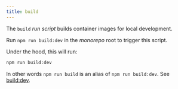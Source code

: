 ```yaml
--- 
title: build
--- 
```


The `build` _run script_ builds container images for local development.

Run `npm run build:dev` in the _monorepo_ root to trigger this script.

Under the hood, this will run:

```sh title="Terminal"
npm run build:dev
```

In other words `npm run build` is an alias of `npm run build:dev`.
See [build:dev](/docs/reference/contributors/monorepo/run-scripts/build-dev).

